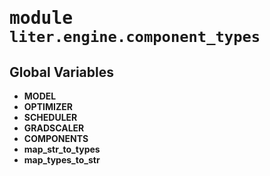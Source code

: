 <!-- markdownlint-disable -->

# <kbd>module</kbd> `liter.engine.component_types`




**Global Variables**
---------------
- **MODEL**
- **OPTIMIZER**
- **SCHEDULER**
- **GRADSCALER**
- **COMPONENTS**
- **map_str_to_types**
- **map_types_to_str**


